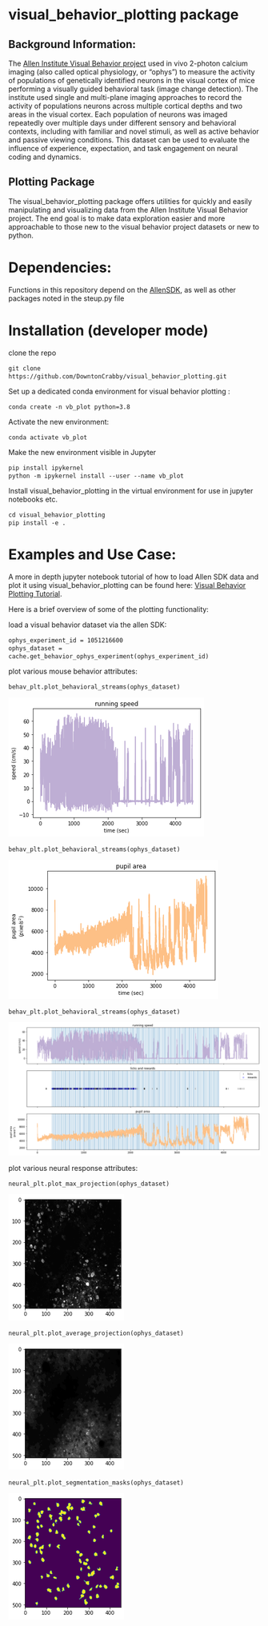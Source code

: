 # visual_behavior_plotting package


## Background Information: 
The [Allen Institute Visual Behavior project](https://portal.brain-map.org/explore/circuits/visual-behavior-2p) used in vivo 2-photon calcium imaging (also called optical physiology, or “ophys”) to measure the activity of populations of genetically identified neurons in the visual cortex of mice performing a visually guided behavioral task (image change detection). The institute used single and multi-plane imaging approaches to record the activity of populations neurons across multiple cortical depths and two areas in the visual cortex. Each population of neurons was imaged repeatedly over multiple days under different sensory and behavioral contexts, including with familiar and novel stimuli, as well as active behavior and passive viewing conditions. This dataset can be used to evaluate the influence of experience, expectation, and task engagement on neural coding and dynamics.

## Plotting Package
The visual_behavior_plotting package offers utilities for quickly and easily manipulating and visualizing data from the Allen Institute Visual Behavior project. The end goal is to make data exploration easier and more approachable to those new to the visual behavior project datasets or new to python. 

 
# Dependencies:
Functions in this repository depend on the [AllenSDK](https://github.com/AllenInstitute/AllenSDK), as well as other packages noted in the steup.py file


# Installation (developer mode)

clone the repo
```
git clone https://github.com/DowntonCrabby/visual_behavior_plotting.git
```

Set up a dedicated conda environment for visual behavior plotting :

```
conda create -n vb_plot python=3.8 
```

Activate the new environment:

```
conda activate vb_plot
```

Make the new environment visible in Jupyter 
```
pip install ipykernel
python -m ipykernel install --user --name vb_plot
```

Install visual_behavior_plotting in the virtual environment for use in jupyter notebooks etc. 
```
cd visual_behavior_plotting
pip install -e .
```

# Examples and Use Case:
A more in depth jupyter notebook tutorial of how to load Allen SDK data and plot it using visual_behavior_plotting can be found here: [Visual Behavior Plotting Tutorial](examples/visual_behavior_plotting_tutorial.ipynb).

Here is a brief overview of some of the plotting functionality: 

load a visual behavior dataset via the allen SDK:
```
ophys_experiment_id = 1051216600
ophys_dataset = cache.get_behavior_ophys_experiment(ophys_experiment_id)
```

plot various mouse behavior attributes:

```
behav_plt.plot_behavioral_streams(ophys_dataset)
```
![plot running speed](docs/readme_images/running_speed.png)


```
behav_plt.plot_behavioral_streams(ophys_dataset)
```
![plot pupil_area](docs/readme_images/pupil_area.png)

```
behav_plt.plot_behavioral_streams(ophys_dataset)
```
![behavior_streams](docs/readme_images/behavior_streams.png)



plot various neural response attributes:
```
neural_plt.plot_max_projection(ophys_dataset)
```
![behavior_streams](docs/readme_images/max_intensity.png)

```
neural_plt.plot_average_projection(ophys_dataset)
```
![behavior_streams](docs/readme_images/average_intensity.png)

```
neural_plt.plot_segmentation_masks(ophys_dataset)
```
![behavior_streams](docs/readme_images/segmentation_masks.png)

